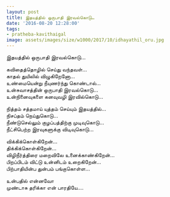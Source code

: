 ```yaml
---
layout: post
title: இதயத்தில் ஒருபாதி இரவல்கொடு…
date: '2016-08-20 12:28:00'
tags:
- pratheba-kavithaigal
image: assets/images/size/w1000/2017/10/idhayathil_oru.jpg
---
```


இதயத்தில் ஒருபாதி இரவல்கொடு…

கவிதைத்தொழில் செய்து வந்தவள்…  
காதல் துயிலில் விழுகிறேனோ…  
உண்மையென்று நீயுணர்ந்து கொண்டால்…  
உன்சுவாசத்தின் ஒருபாதி இரவல்கொடு…  
உன்நினைவுகளை கனவுவழி இரவில்கொடு…  

நித்தம் சத்தமாய் யுத்தம் செய்யும் இதயத்தில்…  
நிசப்தம் நெய்துகொடு…  
நீண்டுசெல்லும் குழப்பத்திற்கு முடிவுகொடு…  
நீட்சிபெற்ற இரவுகளுக்கு விடிவுகொடு…  

விக்கிக்கொள்கிறேன்...   
திக்கிக்கொள்கிறேன்…  
விழிநீர்த்திரை மறைவிலே உனைக்காண்கிறேன்…  
பிறப்பிடம் விட்டு உன்னிடம் உறைகிறேன்…  
பிற்பாதியின்ப துன்பம் பங்குகொள்ள…  

உன்பதில் என்னவோ  
முண்டாசு தரிக்கா என் பாரதியே….